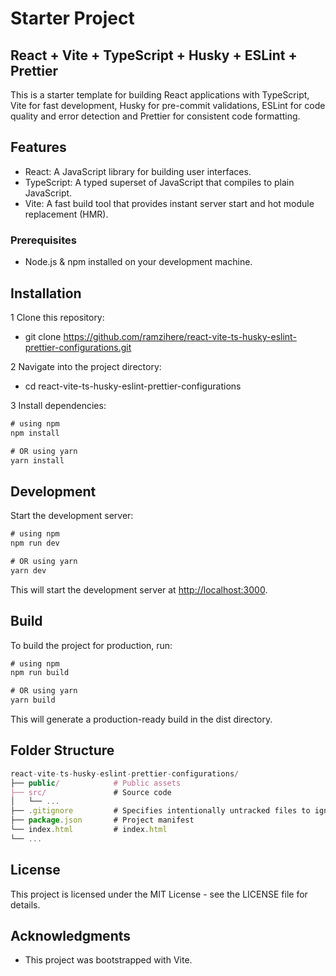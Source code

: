# Starter Project

## React + Vite + TypeScript + Husky + ESLint + Prettier

This is a starter template for building React applications with TypeScript, Vite for fast development, Husky for pre-commit validations, ESLint for code quality and error detection and Prettier for consistent code formatting.

## Features

-   React: A JavaScript library for building user interfaces.
-   TypeScript: A typed superset of JavaScript that compiles to plain JavaScript.
-   Vite: A fast build tool that provides instant server start and hot module replacement (HMR).

### Prerequisites

-   Node.js & npm installed on your development machine.

## Installation

1 Clone this repository:

-   git clone <https://github.com/ramzihere/react-vite-ts-husky-eslint-prettier-configurations.git>

2 Navigate into the project directory:

-   cd react-vite-ts-husky-eslint-prettier-configurations

3 Install dependencies:

```js
# using npm
npm install

# OR using yarn
yarn install
```

## Development

Start the development server:

```js
# using npm
npm run dev

# OR using yarn
yarn dev
```

This will start the development server at <http://localhost:3000>.

## Build

To build the project for production, run:

```js
# using npm
npm run build

# OR using yarn
yarn build
```

This will generate a production-ready build in the dist directory.

## Folder Structure

```js
react-vite-ts-husky-eslint-prettier-configurations/
├── public/            # Public assets
├── src/               # Source code
│   └── ...
├── .gitignore         # Specifies intentionally untracked files to ignore
├── package.json       # Project manifest
└── index.html         # index.html
└── ...
```

## License

This project is licensed under the MIT License - see the LICENSE file for
details.

## Acknowledgments

-   This project was bootstrapped with Vite.
